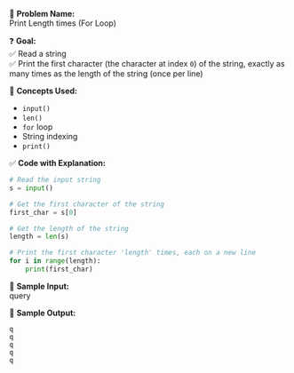 🧩 **Problem Name:**  
Print Length times (For Loop)

❓ **Goal:**  
✅ Read a string  
✅ Print the first character (the character at index `0`) of the string, exactly as many times as the length of the string (once per line)

🧠 **Concepts Used:**

- `input()`
- `len()`
- `for` loop
- String indexing
- `print()`

✅ **Code with Explanation:**

```python
# Read the input string
s = input()

# Get the first character of the string
first_char = s[0]

# Get the length of the string
length = len(s)

# Print the first character 'length' times, each on a new line
for i in range(length):
    print(first_char)
```

🧪 **Sample Input:**  
query

🧾 **Sample Output:**

```
q
q
q
q
q
```
